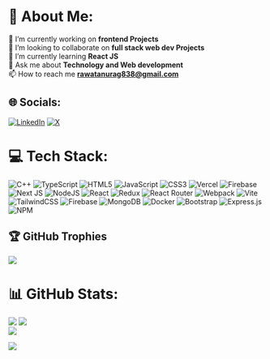 # 💫 About Me:
🔭 I’m currently working on **frontend Projects**<br>👯 I’m looking to collaborate on **full stack web dev Projects**<br>
🌱 I’m currently learning **React JS**<br>💬 Ask me about **Technology and Web development**<br>
📫 How to reach me **rawatanurag838@gmail.com**

## 🌐 Socials:
[![LinkedIn](https://img.shields.io/badge/LinkedIn-%230077B5.svg?logo=linkedin&logoColor=white)](https://linkedin.com/in/anurag-rawat-39737a2b5) [![X](https://img.shields.io/badge/X-black.svg?logo=X&logoColor=white)](https://x.com/@anuragrwt99111) 

# 💻 Tech Stack:
![C++](https://img.shields.io/badge/c++-%2300599C.svg?style=for-the-badge&logo=c%2B%2B&logoColor=white) ![TypeScript](https://img.shields.io/badge/typescript-%23007ACC.svg?style=for-the-badge&logo=typescript&logoColor=white) ![HTML5](https://img.shields.io/badge/html5-%23E34F26.svg?style=for-the-badge&logo=html5&logoColor=white) ![JavaScript](https://img.shields.io/badge/javascript-%23323330.svg?style=for-the-badge&logo=javascript&logoColor=%23F7DF1E) ![CSS3](https://img.shields.io/badge/css3-%231572B6.svg?style=for-the-badge&logo=css3&logoColor=white) ![Vercel](https://img.shields.io/badge/vercel-%23000000.svg?style=for-the-badge&logo=vercel&logoColor=white) ![Firebase](https://img.shields.io/badge/firebase-%23039BE5.svg?style=for-the-badge&logo=firebase) ![Next JS](https://img.shields.io/badge/Next-black?style=for-the-badge&logo=next.js&logoColor=white) ![NodeJS](https://img.shields.io/badge/node.js-6DA55F?style=for-the-badge&logo=node.js&logoColor=white) ![React](https://img.shields.io/badge/react-%2320232a.svg?style=for-the-badge&logo=react&logoColor=%2361DAFB) ![Redux](https://img.shields.io/badge/redux-%23593d88.svg?style=for-the-badge&logo=redux&logoColor=white) ![React Router](https://img.shields.io/badge/React_Router-CA4245?style=for-the-badge&logo=react-router&logoColor=white) ![Webpack](https://img.shields.io/badge/webpack-%238DD6F9.svg?style=for-the-badge&logo=webpack&logoColor=black) ![Vite](https://img.shields.io/badge/vite-%23646CFF.svg?style=for-the-badge&logo=vite&logoColor=white) ![TailwindCSS](https://img.shields.io/badge/tailwindcss-%2338B2AC.svg?style=for-the-badge&logo=tailwind-css&logoColor=white) ![Firebase](https://img.shields.io/badge/Firebase-039BE5?style=for-the-badge&logo=Firebase&logoColor=white) ![MongoDB](https://img.shields.io/badge/MongoDB-%234ea94b.svg?style=for-the-badge&logo=mongodb&logoColor=white) ![Docker](https://img.shields.io/badge/docker-%230db7ed.svg?style=for-the-badge&logo=docker&logoColor=white) ![Bootstrap](https://img.shields.io/badge/bootstrap-%238511FA.svg?style=for-the-badge&logo=bootstrap&logoColor=white) ![Express.js](https://img.shields.io/badge/express.js-%23404d59.svg?style=for-the-badge&logo=express&logoColor=%2361DAFB) ![NPM](https://img.shields.io/badge/NPM-%23CB3837.svg?style=for-the-badge&logo=npm&logoColor=white)


## 🏆 GitHub Trophies
![](https://github-profile-trophy.vercel.app/?username=Anuragrwt9911&theme=monokai&no-frame=false&no-bg=false&margin-w=4)

# 📊 GitHub Stats:
![](https://github-readme-stats.vercel.app/api?username=Anuragrwt9911&theme=dracula&hide_border=false&include_all_commits=false&count_private=false)
![](https://github-readme-streak-stats.herokuapp.com/?user=Anuragrwt9911&theme=dracula&hide_border=false)<br/>
![](https://github-readme-stats.vercel.app/api/top-langs/?username=Anuragrwt9911&theme=dracula&hide_border=false&include_all_commits=false&count_private=false&layout=compact)

[![](https://visitcount.itsvg.in/api?id=Anuragrwt9911&icon=0&color=7)](https://visitcount.itsvg.in)
